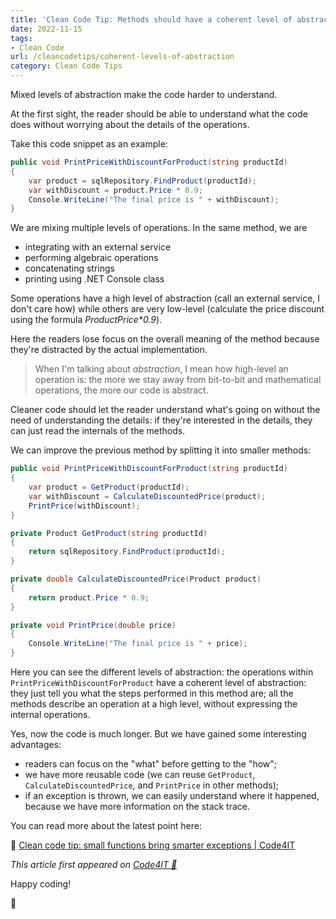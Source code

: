 ```yaml
---
title: 'Clean Code Tip: Methods should have a coherent level of abstraction'
date: 2022-11-15
tags:
- Clean Code
url: /cleancodetips/coherent-levels-of-abstraction
category: Clean Code Tips
---
```


Mixed levels of abstraction make the code harder to understand.

At the first sight, the reader should be able to understand what the code does without worrying about the details of the operations.

Take this code snippet as an example:

```cs
public void PrintPriceWithDiscountForProduct(string productId)
{
    var product = sqlRepository.FindProduct(productId);
    var withDiscount = product.Price * 0.9;
    Console.WriteLine("The final price is " + withDiscount);
}
```

We are mixing multiple levels of operations. In the same method, we are

- integrating with an external service
- performing algebraic operations
- concatenating strings
- printing using .NET Console class

Some operations have a high level of abstraction (call an external service, I don't care how) while others are very low-level (calculate the price discount using the formula _ProductPrice\*0.9_).

Here the readers lose focus on the overall meaning of the method because they're distracted by the actual implementation.

> When I'm talking about _abstraction_, I mean how high-level an operation is: the more we stay away from bit-to-bit and mathematical operations, the more our code is abstract.

Cleaner code should let the reader understand what's going on without the need of understanding the details: if they're interested in the details, they can just read the internals of the methods.

We can improve the previous method by splitting it into smaller methods:

```cs
public void PrintPriceWithDiscountForProduct(string productId)
{
    var product = GetProduct(productId);
    var withDiscount = CalculateDiscountedPrice(product);
    PrintPrice(withDiscount);
}

private Product GetProduct(string productId)
{
    return sqlRepository.FindProduct(productId);
}

private double CalculateDiscountedPrice(Product product)
{
    return product.Price * 0.9;
}

private void PrintPrice(double price)
{
    Console.WriteLine("The final price is " + price);
}
```

Here you can see the different levels of abstraction: the operations within `PrintPriceWithDiscountForProduct` have a coherent level of abstraction: they just tell you what the steps performed in this method are; all the methods describe an operation at a high level, without expressing the internal operations.

Yes, now the code is much longer. But we have gained some interesting advantages:

- readers can focus on the "what" before getting to the "how";
- we have more reusable code (we can reuse `GetProduct`, `CalculateDiscountedPrice`, and `PrintPrice` in other methods);
- if an exception is thrown, we can easily understand where it happened, because we have more information on the stack trace.

You can read more about the latest point here:

🔗 [Clean code tip: small functions bring smarter exceptions | Code4IT](https://www.code4it.dev/cleancodetips/smaller-functions-smarter-exceptions)

_This article first appeared on [Code4IT 🐧](https://www.code4it.dev/)_

Happy coding!

🐧
